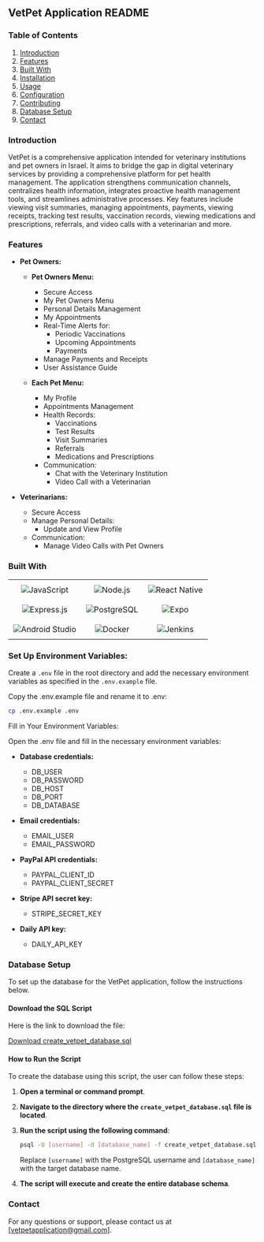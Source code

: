 ## VetPet Application README

### Table of Contents

1. [Introduction](#introduction)
2. [Features](#features)
3. [Built With](#built-with)
4. [Installation](#installation)
5. [Usage](#usage)
6. [Configuration](#configuration)
7. [Contributing](#contributing)
8. [Database Setup](#database-setup)
9. [Contact](#contact)

### Introduction

VetPet is a comprehensive application intended for veterinary institutions and pet owners in Israel. It aims to bridge the gap in digital veterinary services by providing a comprehensive platform for pet health management. The application strengthens communication channels, centralizes health information, integrates proactive health management tools, and streamlines administrative processes. Key features include viewing visit summaries, managing appointments, payments, viewing receipts, tracking test results, vaccination records, viewing medications and prescriptions, referrals, and video calls with a veterinarian and more.

### Features

- **Pet Owners:**

  - **Pet Owners Menu:**

    - Secure Access
    - My Pet Owners Menu
    - Personal Details Management
    - My Appointments
    - Real-Time Alerts for:
      - Periodic Vaccinations
      - Upcoming Appointments
      - Payments
    - Manage Payments and Receipts
    - User Assistance Guide

  - **Each Pet Menu:**
    - My Profile
    - Appointments Management
    - Health Records:
      - Vaccinations
      - Test Results
      - Visit Summaries
      - Referrals
      - Medications and Prescriptions
    - Communication:
      - Chat with the Veterinary Institution
      - Video Call with a Veterinarian

- **Veterinarians:**
  - Secure Access
  - Manage Personal Details:
    - Update and View Profile
  - Communication:
    - Manage Video Calls with Pet Owners

### Built With

<table style="width: 100%; border-collapse: collapse;">
  <tr>
    <td style="border: none; text-align: center; padding: 10px;">
      <img src="https://img.shields.io/badge/JavaScript-F7DF1E?style=for-the-badge&logo=javascript&logoColor=black" alt="JavaScript">
    </td>
    <td style="border: none; text-align: center; padding: 10px;">
      <img src="https://img.shields.io/badge/Node.js-339933?style=for-the-badge&logo=nodedotjs&logoColor=white" alt="Node.js">
    </td>
    <td style="border: none; text-align: center; padding: 10px;">
      <img src="https://img.shields.io/badge/React%20Native-20232A?style=for-the-badge&logo=react&logoColor=61DAFB" alt="React Native">
    </td>
  </tr>
  <tr>
    <td style="border: none; text-align: center; padding: 10px;">
      <img src="https://img.shields.io/badge/Express.js-000000?style=for-the-badge&logo=express&logoColor=white" alt="Express.js">
    </td>
    <td style="border: none; text-align: center; padding: 10px;">
      <img src="https://img.shields.io/badge/PostgreSQL-316192?style=for-the-badge&logo=postgresql&logoColor=white" alt="PostgreSQL">
    </td>
    <td style="border: none; text-align: center; padding: 10px;">
      <img src="https://img.shields.io/badge/Expo-000020?style=for-the-badge&logo=expo&logoColor=white" alt="Expo">
    </td>
  </tr>
  <tr>
    <td style="border: none; text-align: center; padding: 10px;">
      <img src="https://img.shields.io/badge/Android%20Studio-3DDC84?style=for-the-badge&logo=android-studio&logoColor=white" alt="Android Studio">
    </td>
    <td style="border: none; text-align: center; padding: 10px;">
      <img src="https://img.shields.io/badge/Docker-2496ED?style=for-the-badge&logo=docker&logoColor=white" alt="Docker">
    </td>
    <td style="border: none; text-align: center; padding: 10px;">
      <img src="https://img.shields.io/badge/Jenkins-D24939?style=for-the-badge&logo=jenkins&logoColor=white" alt="Jenkins">
    </td>
  </tr>
</table>

<!--
### Installation
1. **Clone the Repository:**
   ```bash
   git clone https://github.com/yourusername/vetpet.git
   cd vetpet
   ```
2. **Install Dependencies:**
   ```bash
   npm install
   ```
3. **Set Up Environment Variables:**
   Create a `.env` file in the root directory and add the necessary environment variables as specified in the `.env.example` file.

4. **Run the Application:**
   ```bash
   npm start
   ```

### Usage
1. **Starting the Application:**
   After completing the installation steps, start the application with `npm start`.
2. **Accessing the Application:**
   Open your browser and navigate to `http://localhost:3000` to access the VetPet application.
3. **Using the Features:**
   - **Client Management:** Add, edit, and delete client and pet information.
   - **Referrals:** Create new referrals and view existing ones.
   - **Photographs:** Upload and manage pet photographs.
   - **Veterinary Activities:** Track and manage all veterinary-related actions.
   - **Appointments and Payments:** Manage appointments and payments, including viewing receipts.
   - **Health Records:** Track vaccination records, medications, and prescriptions.
   - **Video Consultations:** Schedule and conduct video calls with veterinarians.

### Configuration
To configure the application, modify the environment variables in the `.env` file according to your setup. Key configuration options include:
- **Database Configuration:** Set up the database connection string.
- **API Keys:** Add necessary API keys for any third-party services used in the application.

### Contributing
We welcome contributions from the community! To contribute to VetPet, follow these steps:
1. **Fork the Repository:**
   Click on the "Fork" button at the top right corner of this repository page.
2. **Clone Your Fork:**
   ```bash
   git clone https://github.com/yourusername/vetpet.git
   cd vetpet
   ```
3. **Create a New Branch:**
   ```bash
   git checkout -b feature/your-feature-name
   ```
4. **Make Your Changes:**
   Implement your feature or bug fix.
5. **Commit and Push:**
   ```bash
   git add .
   git commit -m "Add your commit message here"
   git push origin feature/your-feature-name
   ```
6. **Create a Pull Request:**
   Go to the original repository and create a pull request from your fork.
-->

### Set Up Environment Variables:

Create a `.env` file in the root directory and add the necessary environment variables as specified in the `.env.example` file.

Copy the .env.example file and rename it to .env:

```bash
cp .env.example .env
```

Fill in Your Environment Variables:

Open the .env file and fill in the necessary environment variables:

- **Database credentials:**

  - DB_USER
  - DB_PASSWORD
  - DB_HOST
  - DB_PORT
  - DB_DATABASE

- **Email credentials:**

  - EMAIL_USER
  - EMAIL_PASSWORD

- **PayPal API credentials:**

  - PAYPAL_CLIENT_ID
  - PAYPAL_CLIENT_SECRET

- **Stripe API secret key:**

  - STRIPE_SECRET_KEY

- **Daily API key:**
  - DAILY_API_KEY

### Database Setup

To set up the database for the VetPet application, follow the instructions below.

#### Download the SQL Script

Here is the link to download the file:

[Download create_vetpet_database.sql](https://yourhostingservice.com/path/to/create_vetpet_database.sql)

#### How to Run the Script

To create the database using this script, the user can follow these steps:

1. **Open a terminal or command prompt**.

2. **Navigate to the directory where the `create_vetpet_database.sql` file is located**.

3. **Run the script using the following command**:

   ```bash
   psql -U [username] -d [database_name] -f create_vetpet_database.sql
   ```

   Replace `[username]` with the PostgreSQL username and `[database_name]` with the target database name.

4. **The script will execute and create the entire database schema**.

### Contact

For any questions or support, please contact us at [vetpetapplication@gmail.com].
